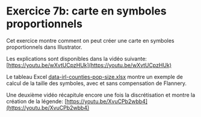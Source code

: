 # Exercice 7b: carte en symboles proportionnels

Cet exercice montre comment on peut créer une carte en symboles proportionnels dans Illustrator.

Les explications sont disponibles dans la vidéo suivante:[https://youtu.be/wXvtUCpzHUk](https://youtu.be/wXvtUCpzHUk)

Le tableau Excel [data-irl-counties-pop-size.xlsx](data-irl-counties-pop-size.xlsx) montre un exemple de calcul de la taille des symboles, avec et sans compensation de Flannery.

Une deuxième vidéo récapitule encore une fois la discrétisation et montre la création de la légende: [https://youtu.be/XvuCPb2wbb4](https://youtu.be/XvuCPb2wbb4)
